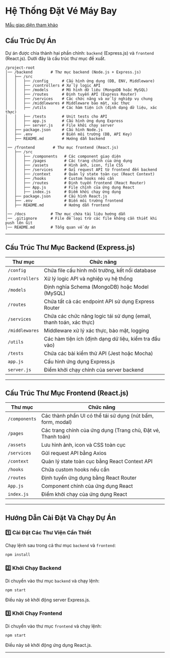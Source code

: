 # **Hệ Thống Đặt Vé Máy Bay**

[Mẫu giao diện tham khảo](https://vemaybay.vn/vi)

## **Cấu Trúc Dự Án**

Dự án được chia thành hai phần chính: `backend` (Express.js) và `frontend` (React.js). Dưới đây là cấu trúc thư mục đề xuất.

```
/project-root
│── /backend        # Thư mục backend (Node.js + Express.js)
│   ├── /src
│   │   ├── /config      # Cấu hình ứng dụng (DB, ENV, Middleware)
│   │   ├── /controllers # Xử lý logic API
│   │   ├── /models      # Mô hình dữ liệu (MongoDB hoặc MySQL)
│   │   ├── /routes      # Định tuyến API (Express Router)
│   │   ├── /services    # Các chức năng và xử lý nghiệp vụ chung
│   │   ├── /middlewares # Middleware bảo mật, xác thực
│   │   ├── /utils       # Các hàm tiện ích (định dạng dữ liệu, xác thực)
│   │   ├── /tests       # Unit tests cho API
│   │   ├── app.js       # Cấu hình ứng dụng Express
│   │   ├── server.js    # File khởi chạy server
│   ├── package.json     # Cấu hình Node.js
│   ├── .env             # Biến môi trường (DB, API Key)
│   ├── README.md        # Hướng dẫn backend
│
│── /frontend        # Thư mục frontend (React.js)
│   ├── /src
│   │   ├── /components   # Các component giao diện
│   │   ├── /pages        # Các trang chính của ứng dụng
│   │   ├── /assets       # Hình ảnh, icon, file CSS
│   │   ├── /services     # Gửi request API từ frontend đến backend
│   │   ├── /context      # Quản lý state toàn cục (React Context)
│   │   ├── /hooks        # Custom hooks nếu cần
│   │   ├── /routes       # Định tuyến frontend (React Router)
│   │   ├── App.js        # File chính của ứng dụng React
│   │   ├── index.js      # Điểm khởi chạy ứng dụng
│   ├── package.json      # Cấu hình React.js
│   ├── .env              # Biến môi trường frontend
│   ├── README.md         # Hướng dẫn frontend
│
│── /docs           # Thư mục chứa tài liệu hướng dẫn
│── .gitignore      # File để loại trừ các file không cần thiết khi push lên Git
│── README.md       # Tổng quan về dự án
```

---

## **Cấu Trúc Thư Mục Backend (Express.js)**

| **Thư mục**    | **Chức năng**                                                      |
| -------------- | ------------------------------------------------------------------ |
| `/config`      | Chứa file cấu hình môi trường, kết nối database                    |
| `/controllers` | Xử lý logic API và nghiệp vụ hệ thống                              |
| `/models`      | Định nghĩa Schema (MongoDB) hoặc Model (MySQL)                     |
| `/routes`      | Chứa tất cả các endpoint API sử dụng Express Router                |
| `/services`    | Chứa các chức năng logic tái sử dụng (email, thanh toán, xác thực) |
| `/middlewares` | Middleware xử lý xác thực, bảo mật, logging                        |
| `/utils`       | Các hàm tiện ích (định dạng dữ liệu, kiểm tra đầu vào)             |
| `/tests`       | Chứa các bài kiểm thử API (Jest hoặc Mocha)                        |
| `app.js`       | Cấu hình ứng dụng Express.js                                       |
| `server.js`    | Điểm khởi chạy chính của server backend                            |

---

## **Cấu Trúc Thư Mục Frontend (React.js)**

| **Thư mục**   | **Chức năng**                                                |
| ------------- | ------------------------------------------------------------ |
| `/components` | Các thành phần UI có thể tái sử dụng (nút bấm, form, modal)  |
| `/pages`      | Các trang chính của ứng dụng (Trang chủ, Đặt vé, Thanh toán) |
| `/assets`     | Lưu hình ảnh, icon và CSS toàn cục                           |
| `/services`   | Gửi request API bằng Axios                                   |
| `/context`    | Quản lý state toàn cục bằng React Context API                |
| `/hooks`      | Chứa custom hooks nếu cần                                    |
| `/routes`     | Định tuyến ứng dụng bằng React Router                        |
| `App.js`      | Component chính của ứng dụng React                           |
| `index.js`    | Điểm khởi chạy của ứng dụng React                            |

---

## **Hướng Dẫn Cài Đặt Và Chạy Dự Án**

### **1️⃣ Cài Đặt Các Thư Viện Cần Thiết**

Chạy lệnh sau trong cả thư mục `backend` và `frontend`:

```sh
npm install
```

### **2️⃣ Khởi Chạy Backend**

Di chuyển vào thư mục `backend` và chạy lệnh:

```sh
npm start
```

Điều này sẽ khởi động server Express.js.

### **3️⃣ Khởi Chạy Frontend**

Di chuyển vào thư mục `frontend` và chạy lệnh:

```sh
npm start
```

Điều này sẽ khởi động ứng dụng React.js.

---


